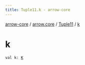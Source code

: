```yaml
---
title: Tuple11.k - arrow-core
---
```


[arrow-core](../../index.html) / [arrow.core](../index.html) / [Tuple11](index.html) / [k](./k.html)

# k

`val k: `[`K`](index.html#K)